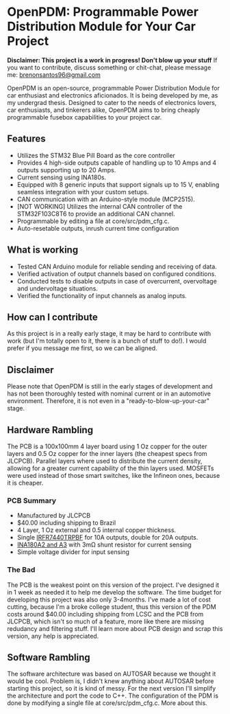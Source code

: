 # OpenPDM: Programmable Power Distribution Module for Your Car Project

**Disclaimer: This project is a work in progress! Don't blow up your stuff**
If you want to contribute, discuss something or chit-chat, please message me: brenonsantos96@gmail.com

OpenPDM is an open-source, programmable Power Distribution Module for car enthusiast and electronics aficionados. It is being developed by me, as my undergrad thesis. Designed to cater to the needs of electronics lovers, car enthusiasts, and tinkerers alike, OpenPDM aims to bring cheaply programmable fusebox capabilities to your project car.

## Features
- Utilizes the STM32 Blue Pill Board as the core controller
- Provides 4 high-side outputs capable of handling up to 10 Amps and 4 outputs supporting up to 20 Amps.
- Current sensing using INA180s.
- Equipped with 8 generic inputs that support signals up to 15 V, enabling seamless integration with your custom setups.
- CAN communication with an Arduino-style module (MCP2515).
- [NOT WORKING] Utilizes the internal CAN controller of the STM32F103C8T6 to provide an additional CAN channel.
- Programmable by editing a file at core/src/pdm_cfg.c.
- Auto-resetable outputs, inrush current time configuration

## What is working
- Tested CAN Arduino module for reliable sending and receiving of data.
- Verified activation of output channels based on configured conditions.
- Conducted tests to disable outputs in case of overcurrent, overvoltage and undervoltage situations.
- Verified the functionality of input channels as analog inputs.

## How can I contribute
As this project is in a really early stage, it may be hard to contribute with work (but I'm totally open to it, there is a bunch of stuff to do!). I would prefer if you message me first, so we can be aligned. 

## Disclaimer
Please note that OpenPDM is still in the early stages of development and has not been thoroughly tested with nominal current or in an automotive environment. Therefore, it is not even in a "ready-to-blow-up-your-car" stage. 

## Hardware Rambling
The PCB is a 100x100mm 4 layer board using 1 Oz copper for the outer layers and 0.5 Oz copper for the inner layers (the cheapest specs from JLCPCB). Parallel layers where used to distribute the current density, allowing for a greater current capability of the thin layers used.
MOSFETs were used instead of those smart switches, like the Infineon ones, because it is cheaper.  

### PCB Summary
- Manufactured by JLCPCB
- $40.00 including shipping to Brazil
- 4 Layer, 1 Oz external and 0.5 internal copper thickness.
- Single [IRFR7440TRPBF](https://www.infineon.com/dgdl/Infineon-IRFR7440-DataSheet-v01_01-EN.pdf?fileId=5546d462533600a4015356359e662117) for 10A outputs, double for 20A outputs.
- [INA180A2 and A3](https://www.ti.com/lit/ds/symlink/ina180.pdf) with 3mΩ shunt resistor for current sensing
- Simple voltage divider for input sensing

### The Bad
The PCB is the weakest point on this version of the project. I've designed it in 1 week as needed it to help me develop the software. The time budget for developing this project was also only 3-4months. I've made a lot of cost cutting, because I'm a broke college student, thus this version of the PDM costs around $40.00 including shipping from LCSC and the PCB from JLCPCB, which isn't so much of a feature, more like there are missing redudancy and filtering stuff. I'll learn more about PCB design and scrap this version, any help is appreciated.

## Software Rambling
The software architecture was based on AUTOSAR because we thought it would be cool. Problem is, I didn't knew anything about AUTOSAR before starting this project, so it is kind of messy. For the next version I'll simplify the architecture and port the code to C++. 
The configuration of the PDM is done by modifying a single file at core/src/pdm_cfg.c. More about this.



<!--stackedit_data:
eyJoaXN0b3J5IjpbLTQ3ODAyNzgwNywxMzY0ODYzNTMzLC0xNj
A0ODE0MDAzLC0xODcwMDAyMzkxXX0=
-->